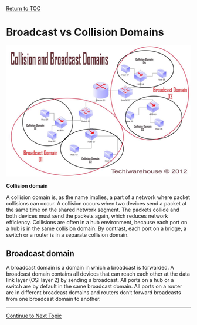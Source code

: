 <a href="https://github.com/CyberTrainingUSAF/08-Network-Programming/blob/master/00-Table-of-Contents.md" rel="Return to TOC"> Return to TOC </a>

# Broadcast vs Collision Domains

![](../.gitbook/assets/data-transfer-domains.jpg)

**Collision domain**

A collision domain is, as the name implies, a part of a network where packet collisions can occur. A collision occurs when two devices send a packet at the same time on the shared network segment. The packets collide and both devices must send the packets again, which reduces network efficiency. Collisions are often in a hub environment, because each port on a hub is in the same collision domain. By contrast, each port on a bridge, a switch or a router is in a separate collision domain.

## **Broadcast domain**

A broadcast domain is a domain in which a broadcast is forwarded. A broadcast domain contains all devices that can reach each other at the data link layer \(OSI layer 2\) by sending a broadcast. All ports on a hub or a switch are by default in the same broadcast domain. All ports on a router are in different broadcast domains and routers don’t forward broadcasts from one broadcast domain to another.

---
<a href="https://github.com/CyberTrainingUSAF/08-Network-Programming/blob/master/04-osi-layer-2/arp.md" > Continue to Next Topic </a>
